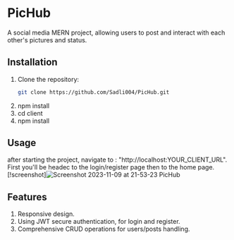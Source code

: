# PicHub  
A social media MERN project, allowing users to post and interact with each other's pictures and status.
## Installation
1. Clone the repository:
   ```bash
   git clone https://github.com/Sadli004/PicHub.git
2. npm install
3. cd client
4. npm install   
## Usage
after starting the project, navigate to : "http://localhost:YOUR_CLIENT_URL".
First you'll be headec to the login/register page then to the home page.
[!screenshot]![Screenshot 2023-11-09 at 21-53-23 PicHub](https://github.com/user-attachments/assets/9a784228-5e8a-4504-8007-d06b8988ae2a)
## Features
1. Responsive design.
2. Using JWT secure authentication, for login and register.
3. Comprehensive CRUD operations for users/posts handling.

